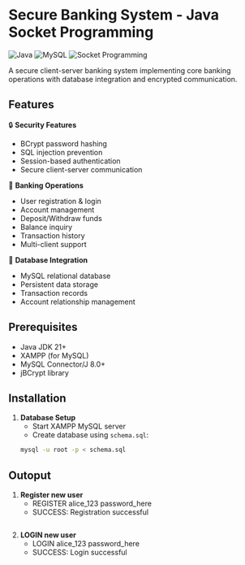 # Secure Banking System - Java Socket Programming

![Java](https://img.shields.io/badge/Java-21-blue)
![MySQL](https://img.shields.io/badge/MySQL-8.0-orange)
![Socket Programming](https://img.shields.io/badge/Network-Socket_Programming-green)

A secure client-server banking system implementing core banking operations with database integration and encrypted communication.

## Features

🔒 **Security Features**
- BCrypt password hashing
- SQL injection prevention
- Session-based authentication
- Secure client-server communication

🏦 **Banking Operations**
- User registration & login
- Account management
- Deposit/Withdraw funds
- Balance inquiry
- Transaction history
- Multi-client support

💾 **Database Integration**
- MySQL relational database
- Persistent data storage
- Transaction records
- Account relationship management

## Prerequisites

- Java JDK 21+
- XAMPP (for MySQL)
- MySQL Connector/J 8.0+
- jBCrypt library

## Installation

1. **Database Setup**
   - Start XAMPP MySQL server
   - Create database using `schema.sql`:
   ```bash
   mysql -u root -p < schema.sql


## Outoput

1. **Register new user**
   - REGISTER alice_123 password_here
   - SUCCESS: Registration successful
   ```bash
   
2. **LOGIN new user**
   - LOGIN alice_123 password_here
   - SUCCESS: Login successful
   ```bash
